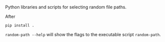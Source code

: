 Python libraries and scripts for selecting random file paths.

After

    pip install .

`random-path --help` will show the flags to the executable script `random-path`.
